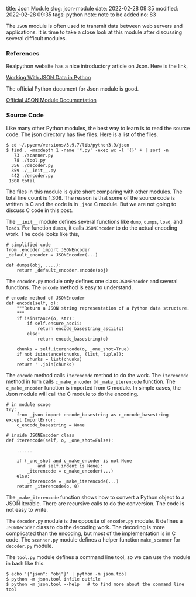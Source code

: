 title: Json Module
slug: json-module
date: 2022-02-28 09:35
modified: 2022-02-28 09:35
tags: python
note: note to be added
no: 83

The `JSON` module is often used to transmit data between web servers and applications. 
It is time to take a close look at this module after discussing several difficult 
modules. 

### References

Realpython website has a nice introductory article on Json. Here is the link, 

[Working With JSON Data in Python](https://realpython.com/python-json/)

The official Python document for Json module is good. 

[Official JSON Module Documentation](https://docs.python.org/3/library/json.html)

### Source Code

Like many other Python modules, the best way to learn is to read the source code. 
The json directory has five files. Here is a list of the files. 

```
$ cd ~/.pyenv/versions/3.9.7/lib/python3.9/json
$ find . -maxdepth 1 -name '*.py' -exec wc -l '{}' + | sort -n
   73 ./scanner.py
   78 ./tool.py
  356 ./decoder.py
  359 ./__init__.py
  442 ./encoder.py
 1308 total
```

The files in this module is quite short comparing with other modules. The total 
line count is 1,308.  The reason is that some of the source code is written in 
C and the code is in `_json` C module. But we are not going to discuss C code 
in this post. 

The `__init__` module defines several functions like `dump`, `dumps`, `load`, 
and `loads`.  For function `dumps`, it calls `JSONEncoder` to do the actual 
encoding work.  The code looks like this, 

```
# simplified code 
from .encoder import JSONEncoder
_default_encoder = JSONEncoder(...)

def dumps(obj, ....):
    return _default_encoder.encode(obj)

```

The `encoder.py` module only defines one class `JSONEncoder` and several 
functions.  The `encode` method is easy to understand. 

```
# encode method of JSONEncoder
def encode(self, o):
    """Return a JSON string representation of a Python data structure.
    """
    if isinstance(o, str):
        if self.ensure_ascii:
            return encode_basestring_ascii(o)
        else:
            return encode_basestring(o)

    chunks = self.iterencode(o, _one_shot=True)
    if not isinstance(chunks, (list, tuple)):
        chunks = list(chunks)
    return ''.join(chunks)

```

The `encode` method calls `iterencode` method to do the work. The `iterencode` 
method in turn calls `c_make_encoder` or `_make_iterencode` function. 
The `c_make_encoder` function is imported from C module. In simple cases, 
the Json module will call the C module to do the encoding. 

```
# in module scope
try:
    from _json import encode_basestring as c_encode_basestring
except ImportError:
    c_encode_basestring = None

# inside JSONEncoder class
def iterencode(self, o, _one_shot=False):

    ......

    if (_one_shot and c_make_encoder is not None
            and self.indent is None):
        _iterencode = c_make_encoder(...)
    else:
        _iterencode = _make_iterencode(...)
    return _iterencode(o, 0)

```

The `_make_iterencode` function shows how to convert a Python object to 
a JSON iterable. There are recursive calls to do the conversion. The 
code is not easy to write. 

The `decoder.py` module is the opposite of `encoder.py` module.  It defines 
a `JSONDecoder` class to do the decoding work. The decoding is more complicated 
than the encoding, but most of the implementation is in C code. The `scanner.py` 
module defines a helper function `make_scanner` for `decoder.py` module. 

The `tool.py` module defines a command line tool, so we can use the module 
in bash like this. 

```
$ echo '{"json": "obj"}' | python -m json.tool
$ python -m json.tool infile outfile
$ python -m json.tool --help   # to find more about the command line tool
```


